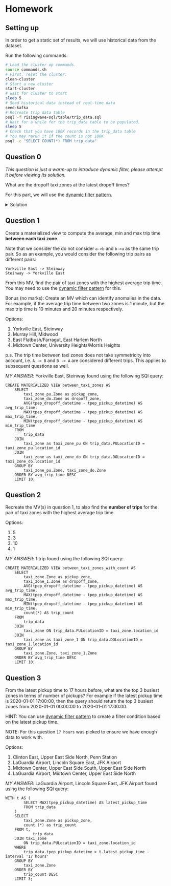 # Homework

## Setting up

In order to get a static set of results, we will use historical data from the dataset.

Run the following commands:
```bash
# Load the cluster op commands.
source commands.sh
# First, reset the cluster:
clean-cluster
# Start a new cluster
start-cluster
# wait for cluster to start
sleep 5
# Seed historical data instead of real-time data
seed-kafka
# Recreate trip data table
psql -f risingwave-sql/table/trip_data.sql
# Wait for a while for the trip_data table to be populated.
sleep 5
# Check that you have 100K records in the trip_data table
# You may rerun it if the count is not 100K
psql -c "SELECT COUNT(*) FROM trip_data"
```

## Question 0

_This question is just a warm-up to introduce dynamic filter, please attempt it before viewing its solution._

What are the dropoff taxi zones at the latest dropoff times?

For this part, we will use the [dynamic filter pattern](https://docs.risingwave.com/docs/current/sql-pattern-dynamic-filters/).

<details>
<summary>Solution</summary>

```sql
CREATE MATERIALIZED VIEW latest_dropoff_time AS
    WITH t AS (
        SELECT MAX(tpep_dropoff_datetime) AS latest_dropoff_time
        FROM trip_data
    )
    SELECT taxi_zone.Zone as taxi_zone, latest_dropoff_time
    FROM t,
            trip_data
    JOIN taxi_zone
        ON trip_data.DOLocationID = taxi_zone.location_id
    WHERE trip_data.tpep_dropoff_datetime = t.latest_dropoff_time;

--    taxi_zone    | latest_dropoff_time
-- ----------------+---------------------
--  Midtown Center | 2022-01-03 17:24:54
-- (1 row)
```

</details>

## Question 1

Create a materialized view to compute the average, min and max trip time **between each taxi zone**.

Note that we consider the do not consider `a->b` and `b->a` as the same trip pair.
So as an example, you would consider the following trip pairs as different pairs:
```plaintext
Yorkville East -> Steinway
Steinway -> Yorkville East
```

From this MV, find the pair of taxi zones with the highest average trip time.
You may need to use the [dynamic filter pattern](https://docs.risingwave.com/docs/current/sql-pattern-dynamic-filters/) for this.

Bonus (no marks): Create an MV which can identify anomalies in the data. For example, if the average trip time between two zones is 1 minute,
but the max trip time is 10 minutes and 20 minutes respectively.

Options:
1. Yorkville East, Steinway
2. Murray Hill, Midwood
3. East Flatbush/Farragut, East Harlem North
4. Midtown Center, University Heights/Morris Heights

p.s. The trip time between taxi zones does not take symmetricity into account, i.e. `A -> B` and `B -> A` are considered different trips. This applies to subsequent questions as well.

*MY ANSWER*: Yorkville East, Steinway found using the following SQl query:
```
CREATE MATERIALIZED VIEW between_taxi_zones AS
    SELECT  
        taxi_zone_pu.Zone as pickup_zone, 
        taxi_zone_do.Zone as dropoff_zone, 
        AVG(tpep_dropoff_datetime - tpep_pickup_datetime) AS avg_trip_time,
        MAX(tpep_dropoff_datetime - tpep_pickup_datetime) AS max_trip_time,
        MIN(tpep_dropoff_datetime - tpep_pickup_datetime) AS min_trip_time
    FROM 
        trip_data
    JOIN 
        taxi_zone as taxi_zone_pu ON trip_data.PULocationID = taxi_zone_pu.location_id
    JOIN 
        taxi_zone as taxi_zone_do ON trip_data.DOLocationID = taxi_zone_do.location_id
    GROUP BY
        taxi_zone_pu.Zone, taxi_zone_do.Zone
    ORDER BY avg_trip_time DESC
    LIMIT 10;
```

## Question 2

Recreate the MV(s) in question 1, to also find the **number of trips** for the pair of taxi zones with the highest average trip time.

Options:
1. 5
2. 3
3. 10
4. 1

*MY ANSWER*: 1 trip found using the following SQl query:
```
CREATE MATERIALIZED VIEW between_taxi_zones_with_count AS
    SELECT  
        taxi_zone.Zone as pickup_zone, 
        taxi_zone_1.Zone as dropoff_zone, 
        AVG(tpep_dropoff_datetime - tpep_pickup_datetime) AS avg_trip_time,
        MAX(tpep_dropoff_datetime - tpep_pickup_datetime) AS max_trip_time,
        MIN(tpep_dropoff_datetime - tpep_pickup_datetime) AS min_trip_time,
        count(*) AS trip_count
    FROM 
        trip_data
    JOIN 
        taxi_zone ON trip_data.PULocationID = taxi_zone.location_id
    JOIN 
        taxi_zone as taxi_zone_1 ON trip_data.DOLocationID = taxi_zone_1.location_id
    GROUP BY
        taxi_zone.Zone, taxi_zone_1.Zone
    ORDER BY avg_trip_time DESC
    LIMIT 10;
```

## Question 3

From the latest pickup time to 17 hours before, what are the top 3 busiest zones in terms of number of pickups?
For example if the latest pickup time is 2020-01-01 17:00:00,
then the query should return the top 3 busiest zones from 2020-01-01 00:00:00 to 2020-01-01 17:00:00.

HINT: You can use [dynamic filter pattern](https://docs.risingwave.com/docs/current/sql-pattern-dynamic-filters/)
to create a filter condition based on the latest pickup time.

NOTE: For this question `17 hours` was picked to ensure we have enough data to work with.

Options:
1. Clinton East, Upper East Side North, Penn Station
2. LaGuardia Airport, Lincoln Square East, JFK Airport
3. Midtown Center, Upper East Side South, Upper East Side North
4. LaGuardia Airport, Midtown Center, Upper East Side North

*MY ANSWER*: LaGuardia Airport, Lincoln Square East, JFK Airport found using the following SQl query:
```
WITH t AS (
        SELECT MAX(tpep_pickup_datetime) AS latest_pickup_time
        FROM trip_data
    )
    SELECT 
        taxi_zone.Zone as pickup_zone, 
        count (*) as trip_count
    FROM t,
            trip_data
    JOIN taxi_zone
        ON trip_data.PULocationID = taxi_zone.location_id
    WHERE 
        trip_data.tpep_pickup_datetime > t.latest_pickup_time - interval '17 hours'
    GROUP BY
        taxi_zone.Zone
    ORDER BY
        trip_count DESC
    LIMIT 3;
```